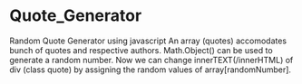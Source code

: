# Quote_Generator
Random Quote Generator using javascript
An array (quotes) accomodates bunch of quotes and respective authors.
Math.Object() can be used to generate a random number.
Now we can change innerTEXT(/innerHTML) of div (class quote) by assigning the random values of array[randomNumber].
